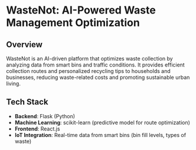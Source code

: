                      
# WasteNot: AI-Powered Waste Management Optimization

## Overview
WasteNot is an AI-driven platform that optimizes waste collection by analyzing data from smart bins and traffic conditions. It provides efficient collection routes and personalized recycling tips to households and businesses, reducing waste-related costs and promoting sustainable urban living.

## Tech Stack
- **Backend**: Flask (Python)
- **Machine Learning**: scikit-learn (predictive model for route optimization)
- **Frontend**: React.js
- **IoT Integration**: Real-time data from smart bins (bin fill levels, types of waste)
